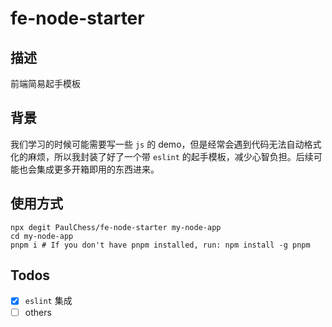 # fe-node-starter
## 描述
前端简易起手模板

## 背景
我们学习的时候可能需要写一些 `js` 的 demo，但是经常会遇到代码无法自动格式化的麻烦，所以我封装了好了一个带 `eslint` 的起手模板，减少心智负担。后续可能也会集成更多开箱即用的东西进来。

## 使用方式
```javscript
npx degit PaulChess/fe-node-starter my-node-app
cd my-node-app
pnpm i # If you don't have pnpm installed, run: npm install -g pnpm
```

## Todos
- [x] `eslint` 集成
- [ ] others
